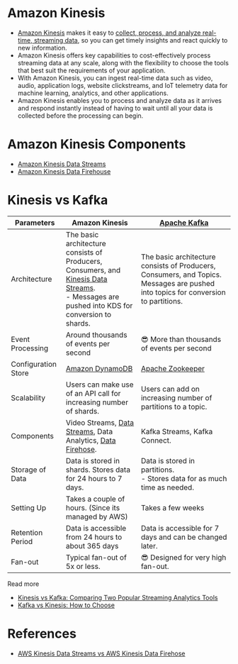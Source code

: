 # Amazon Kinesis
- [Amazon Kinesis](https://aws.amazon.com/kinesis/) makes it easy to [collect, process, and analyze real-time, streaming data](../../../1_HLDDesignComponents/5_BigDataComponents/StreamProcessing/Readme.md), so you can get timely insights and react quickly to new information.
- Amazon Kinesis offers key capabilities to cost-effectively process streaming data at any scale, along with the flexibility to choose the tools that best suit the requirements of your application. 
- With Amazon Kinesis, you can ingest real-time data such as video, audio, application logs, website clickstreams, and IoT telemetry data for machine learning, analytics, and other applications. 
- Amazon Kinesis enables you to process and analyze data as it arrives and respond instantly instead of having to wait until all your data is collected before the processing can begin.

# Amazon Kinesis Components
- [Amazon Kinesis Data Streams](AmazonKinesisDataStreams.md)
- [Amazon Kinesis Data Firehouse](AmazonKinesisDataFirehouse.md)

# Kinesis vs Kafka

| Parameters          | Amazon Kinesis                                                                                                                                                                  | [Apache Kafka](../../../1_HLDDesignComponents/4_MessageBrokers/Kafka/Readme.md)                                                    |
|---------------------|---------------------------------------------------------------------------------------------------------------------------------------------------------------------------------|------------------------------------------------------------------------------------------------------------------------------------|
| Architecture        | The basic architecture consists of Producers, Consumers, and [Kinesis Data Streams](AmazonKinesisDataStreams.md). <br/>- Messages are pushed into KDS for conversion to shards. | The basic architecture consists of Producers, Consumers, and Topics. Messages are pushed into topics for conversion to partitions. |
| Event Processing    | Around thousands of events per second                                                                                                                                           | :sunglasses: More than thousands of events per second                                                                              |
| Configuration Store | [Amazon DynamoDB](../../6_DatabaseServices/AmazonDynamoDB/Readme.md)                                                                                                            | [Apache Zookeeper](../../../1_HLDDesignComponents/7_ClusterCoordinationService/ApacheZookeeper.md)                                 |
| Scalability         | Users can make use of an API call for increasing number of shards.                                                                                                              | Users can add on increasing number of partitions to a topic.                                                                       |
| Components          | Video Streams, [Data Streams](AmazonKinesisDataStreams.md), Data Analytics, [Data Firehose](AmazonKinesisDataFirehouse.md).                                                     | Kafka Streams, Kafka Connect.                                                                                                      |
| Storage of Data     | Data is stored in shards. Stores data for 24 hours to 7 days.                                                                                                                   | Data is stored in partitions. <br/>- Stores data for as much time as needed.                                                       |
| Setting Up          | Takes a couple of hours. (Since its managed by AWS)                                                                                                                             | Takes a few weeks                                                                                                                  |
| Retention Period    | Data is accessible from 24 hours to about 365 days                                                                                                                              | Data is accessible for 7 days and can be changed later.                                                                            |
| Fan-out             | Typical fan-out of 5x or less.                                                                                                                                                  | :sunglasses: Designed for very high fan-out.                                                                                       |

Read more
- [Kinesis vs Kafka: Comparing Two Popular Streaming Analytics Tools](https://www.spec-india.com/blog/kinesis-vs-kafka)
- [Kafka vs Kinesis: How to Choose](https://rockset.com/blog/kafka-vs-kinesis-choosing-the-best-data-streaming-solution/)

# References
- [AWS Kinesis Data Streams vs AWS Kinesis Data Firehose](https://www.whizlabs.com/blog/aws-kinesis-data-streams-vs-aws-kinesis-data-firehose/)